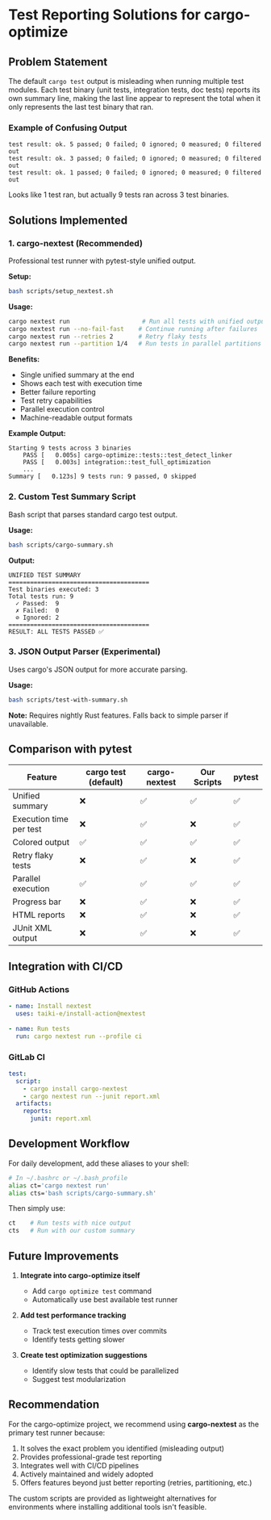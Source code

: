 # Test Reporting Solutions for cargo-optimize

## Problem Statement
The default `cargo test` output is misleading when running multiple test modules. Each test binary (unit tests, integration tests, doc tests) reports its own summary line, making the last line appear to represent the total when it only represents the last test binary that ran.

### Example of Confusing Output
```
test result: ok. 5 passed; 0 failed; 0 ignored; 0 measured; 0 filtered out
test result: ok. 3 passed; 0 failed; 0 ignored; 0 measured; 0 filtered out  
test result: ok. 1 passed; 0 failed; 0 ignored; 0 measured; 0 filtered out
```
Looks like 1 test ran, but actually 9 tests ran across 3 test binaries.

## Solutions Implemented

### 1. **cargo-nextest** (Recommended)
Professional test runner with pytest-style unified output.

**Setup:**
```bash
bash scripts/setup_nextest.sh
```

**Usage:**
```bash
cargo nextest run                    # Run all tests with unified output
cargo nextest run --no-fail-fast    # Continue running after failures
cargo nextest run --retries 2       # Retry flaky tests
cargo nextest run --partition 1/4   # Run tests in parallel partitions
```

**Benefits:**
- Single unified summary at the end
- Shows each test with execution time
- Better failure reporting
- Test retry capabilities
- Parallel execution control
- Machine-readable output formats

**Example Output:**
```
Starting 9 tests across 3 binaries
    PASS [   0.005s] cargo-optimize::tests::test_detect_linker
    PASS [   0.003s] integration::test_full_optimization
    ... 
Summary [   0.123s] 9 tests run: 9 passed, 0 skipped
```

### 2. **Custom Test Summary Script**
Bash script that parses standard cargo test output.

**Usage:**
```bash
bash scripts/cargo-summary.sh
```

**Output:**
```
UNIFIED TEST SUMMARY
=======================================
Test binaries executed: 3
Total tests run: 9
  ✓ Passed:  9
  ✗ Failed:  0
  ⊘ Ignored: 2
=======================================
RESULT: ALL TESTS PASSED ✅
```

### 3. **JSON Output Parser** (Experimental)
Uses cargo's JSON output for more accurate parsing.

**Usage:**
```bash
bash scripts/test-with-summary.sh
```

**Note:** Requires nightly Rust features. Falls back to simple parser if unavailable.

## Comparison with pytest

| Feature | cargo test (default) | cargo-nextest | Our Scripts | pytest |
|---------|---------------------|---------------|-------------|---------|
| Unified summary | ❌ | ✅ | ✅ | ✅ |
| Execution time per test | ❌ | ✅ | ❌ | ✅ |
| Colored output | ✅ | ✅ | ✅ | ✅ |
| Retry flaky tests | ❌ | ✅ | ❌ | ✅ |
| Parallel execution | ✅ | ✅ | ✅ | ✅ |
| Progress bar | ❌ | ✅ | ❌ | ✅ |
| HTML reports | ❌ | ✅ | ❌ | ✅ |
| JUnit XML output | ❌ | ✅ | ❌ | ✅ |

## Integration with CI/CD

### GitHub Actions
```yaml
- name: Install nextest
  uses: taiki-e/install-action@nextest
  
- name: Run tests
  run: cargo nextest run --profile ci
```

### GitLab CI
```yaml
test:
  script:
    - cargo install cargo-nextest
    - cargo nextest run --junit report.xml
  artifacts:
    reports:
      junit: report.xml
```

## Development Workflow

For daily development, add these aliases to your shell:

```bash
# In ~/.bashrc or ~/.bash_profile
alias ct='cargo nextest run'
alias cts='bash scripts/cargo-summary.sh'
```

Then simply use:
```bash
ct    # Run tests with nice output
cts   # Run with our custom summary
```

## Future Improvements

1. **Integrate into cargo-optimize itself**
   - Add `cargo optimize test` command
   - Automatically use best available test runner
   
2. **Add test performance tracking**
   - Track test execution times over commits
   - Identify tests getting slower
   
3. **Create test optimization suggestions**
   - Identify slow tests that could be parallelized
   - Suggest test modularization

## Recommendation

For the cargo-optimize project, we recommend using **cargo-nextest** as the primary test runner because:

1. It solves the exact problem you identified (misleading output)
2. Provides professional-grade test reporting
3. Integrates well with CI/CD pipelines
4. Actively maintained and widely adopted
5. Offers features beyond just better reporting (retries, partitioning, etc.)

The custom scripts are provided as lightweight alternatives for environments where installing additional tools isn't feasible.
